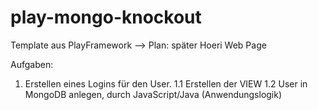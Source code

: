 play-mongo-knockout
===================

Template aus PlayFramework --> Plan: später Hoeri Web Page

Aufgaben:

1. Erstellen eines Logins für den User.
1.1 Erstellen der VIEW
1.2 User in MongoDB anlegen, durch JavaScript/Java (Anwendungslogik)
